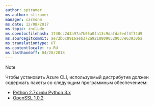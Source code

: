 ```yaml
---
author: sptramer
ms.author: sttramer
manager: carmonm
ms.date: 12/08/2017
ms.topic: include
ms.openlocfilehash: 1748cc2d3a97a7b05a0fa13c9dafda5edf4f74d9
ms.sourcegitcommit: ae72b6c8916aeb372a92188090529037e63930ba
ms.translationtype: HT
ms.contentlocale: ru-RU
ms.lasthandoff: 04/28/2018
---
```

> [!NOTE]
> Чтобы установить Azure CLI, используемый дистрибутив должен содержать пакеты со следующим программным обеспечением:
> * [Python 2.7x или Python 3.x](https://ww.python.org/downloads/)
> * [OpenSSL 1.0.2](https://www.openssl.org/source/)
